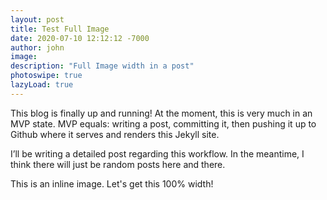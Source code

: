 ```yaml
---
layout: post
title: Test Full Image
date: 2020-07-10 12:12:12 -7000
author: john
image:
description: "Full Image width in a post"
photoswipe: true
lazyLoad: true
---
```

This blog is finally up and running! At the moment, this is very much in an MVP state. MVP equals: writing a post, committing it, then pushing it up to Github where it serves and renders this Jekyll site.

I’ll be writing a detailed post regarding this workflow. In the meantime, I think there will just be random posts here and there.

This is an inline image. Let's get this 100% width!

<figure>
<img data-src="https://placekitten.com/1500/500">
</figure>

